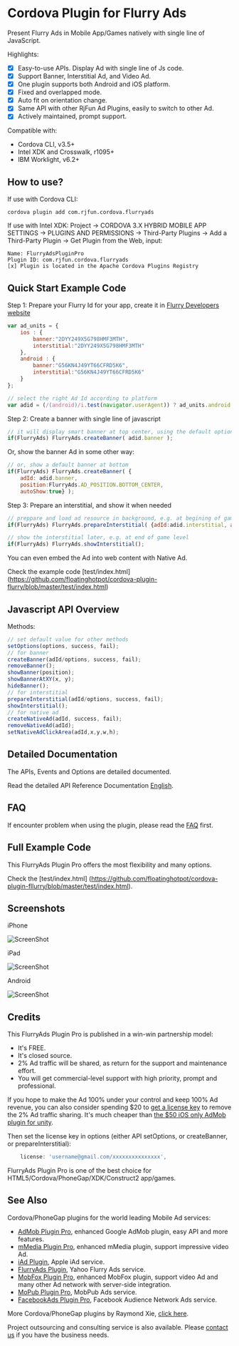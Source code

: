 # Cordova Plugin for Flurry Ads #

Present Flurry Ads in Mobile App/Games natively with single line of JavaScript. 

Highlights:
- [x] Easy-to-use APIs. Display Ad with single line of Js code.
- [x] Support Banner, Interstitial Ad, and Video Ad.
- [x] One plugin supports both Android and iOS platform.
- [x] Fixed and overlapped mode.
- [x] Auto fit on orientation change.
- [x] Same API with other RjFun Ad Plugins, easily to switch to other Ad.
- [x] Actively maintained, prompt support.

Compatible with:

* Cordova CLI, v3.5+
* Intel XDK and Crosswalk, r1095+
* IBM Worklight, v6.2+

## How to use? ##

If use with Cordova CLI:
```
cordova plugin add com.rjfun.cordova.flurryads
```

If use with Intel XDK:
Project -> CORDOVA 3.X HYBRID MOBILE APP SETTINGS -> PLUGINS AND PERMISSIONS -> Third-Party Plugins ->
Add a Third-Party Plugin -> Get Plugin from the Web, input:
```
Name: FlurryAdsPluginPro
Plugin ID: com.rjfun.cordova.flurryads
[x] Plugin is located in the Apache Cordova Plugins Registry
```

## Quick Start Example Code ##

Step 1: Prepare your Flurry Id for your app, create it in [Flurry Developers website](https://www.flurry.com/)

```javascript
var ad_units = {
	ios : { 
		banner:"2DYY249X5G798HMF3MTH",
		interstitial:"2DYY249X5G798HMF3MTH"
	},
	android : {
		banner:"G56KN4J49YT66CFRD5K6",
		interstitial:"G56KN4J49YT66CFRD5K6"
	}
};

// select the right Ad Id according to platform
var adid = (/(android)/i.test(navigator.userAgent)) ? ad_units.android : ad_units.ios;
```

Step 2: Create a banner with single line of javascript

```javascript
// it will display smart banner at top center, using the default options
if(FlurryAds) FlurryAds.createBanner( adid.banner );
```

Or, show the banner Ad in some other way:

```javascript
// or, show a default banner at bottom
if(FlurryAds) FlurryAds.createBanner( {
	adId: adid.banner, 
	position:FlurryAds.AD_POSITION.BOTTOM_CENTER, 
	autoShow:true} );
```

Step 3: Prepare an interstitial, and show it when needed

```javascript
// preppare and load ad resource in background, e.g. at begining of game level
if(FlurryAds) FlurryAds.prepareInterstitial( {adId:adid.interstitial, autoShow:false} );

// show the interstitial later, e.g. at end of game level
if(FlurryAds) FlurryAds.showInterstitial();
```

You can even embed the Ad into web content with Native Ad.

Check the example code [test/index.html] (https://github.com/floatinghotpot/cordova-plugin-flurry/blob/master/test/index.html)

## Javascript API Overview ##

Methods:
```javascript
// set default value for other methods
setOptions(options, success, fail);
// for banner
createBanner(adId/options, success, fail);
removeBanner();
showBanner(position);
showBannerAtXY(x, y);
hideBanner();
// for interstitial
prepareInterstitial(adId/options, success, fail);
showInterstitial();
// for native ad
createNativeAd(adId, success, fail);
removeNativeAd(adId);
setNativeAdClickArea(adId,x,y,w,h);
```

## Detailed Documentation ##

The APIs, Events and Options are detailed documented.

Read the detailed API Reference Documentation [English](https://github.com/floatinghotpot/cordova-plugin-flurry/wiki).

## FAQ ##

If encounter problem when using the plugin, please read the [FAQ](https://github.com/floatinghotpot/cordova-plugin-flurry/wiki/FAQ) first.

## Full Example Code ##

This FlurryAds Plugin Pro offers the most flexibility and many options.

Check the [test/index.html] (https://github.com/floatinghotpot/cordova-plugin-fllurry/blob/master/test/index.html).

## Screenshots ##

iPhone

![ScreenShot](docs/flurry-iphone.jpg)

iPad

![ScreenShot](docs/flurry-ipad.jpg)

Android

![ScreenShot](docs/flurry-android.jpg)

## Credits ##

This FlurryAds Plugin Pro is published in a win-win partnership model:
- It's FREE. 
- It's closed source.
- 2% Ad traffic will be shared, as return for the support and maintenance effort.
- You will get commercial-level support with high priority, prompt and professional.

If you hope to make the Ad 100% under your control and keep 100% Ad revenue, you can also consider spending $20 to [get a license key](https://www.paypal.com/cgi-bin/webscr?cmd=_s-xclick&hosted_button_id=https://www.paypal.com/cgi-bin/webscr?cmd=_s-xclick&hosted_button_id=C654HGZVC43T4) to remove the 2% Ad traffic sharing.
It's much cheaper than [the $50 iOS only AdMob plugin for unity](https://prime31.com/plugins). 

Then set the license key in options (either API setOptions, or createBanner, or prepareInterstitial):
```javascript
    license: 'username@gmail.com/xxxxxxxxxxxxxxx',
```

FlurryAds Plugin Pro is one of the best choice for HTML5/Cordova/PhoneGap/XDK/Construct2 app/games.

## See Also ##

Cordova/PhoneGap plugins for the world leading Mobile Ad services:

* [AdMob Plugin Pro](https://github.com/floatinghotpot/cordova-admob-pro), enhanced Google AdMob plugin, easy API and more features.
* [mMedia Plugin Pro](https://github.com/floatinghotpot/cordova-plugin-mmedia), enhanced mMedia plugin, support impressive video Ad.
* [iAd Plugin](https://github.com/floatinghotpot/cordova-plugin-iad), Apple iAd service. 
* [FlurryAds Plugin](https://github.com/floatinghotpot/cordova-plugin-flurry), Yahoo Flurry Ads service.
* [MobFox Plugin Pro](https://github.com/floatinghotpot/cordova-mobfox-pro), enhanced MobFox plugin, support video Ad and many other Ad network with server-side integration.
* [MoPub Plugin Pro](https://github.com/floatinghotpot/cordova-plugin-mopub), MobPub Ads service.
* [FacebookAds Plugin Pro](https://github.com/floatinghotpot/cordova-plugin-facebookads), Facebook Audience Network Ads service.

More Cordova/PhoneGap plugins by Raymond Xie, [click here](http://floatinghotpot.github.io/).

Project outsourcing and consulting service is also available. Please [contact us](http://floatinghotpot.github.io) if you have the business needs.

